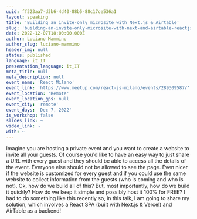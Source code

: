 ```yaml
---
uuid: ff323aa7-d3b6-4d40-88b5-88c17ce536a1
layout: speaking
title: 'Building an invite-only microsite with Next.js & Airtable'
slug: 'building-an-invite-only-microsite-with-next-and-airtable-reactjs-milan'
date: 2022-12-07T18:00:00.000Z
author: Luciano Mammino
author_slug: luciano-mammino
header_img: null
status: published
language: it_IT
presentation_language: it_IT
meta_title: null
meta_description: null
event_name: 'React Milano'
event_link: 'https://www.meetup.com/react-js-milano/events/289309587/'
event_location: 'Remote'
event_location_gps: null
event_city: 'remote'
event_days: 'Dec 7, 2022'
is_workshop: false
slides_link: ~
video_link: ~
with: ~
---
```


Imagine you are hosting a private event and you want to create a website to invite all your guests. Of course you'd like to have an easy way to just share a URL with every guest and they should be able to access all the details of the event. Everyone else should not be allowed to see the page. Even nicer if the website is customized for every guest and if you could use the same website to collect information from the guests (who is coming and who is not). Ok, how do we build all of this? But, most importantly, how do we build it quickly? How do we keep it simple and possibly host it 100% for FREE? I had to do something like this recently so, in this talk, I am going to share my solution, which involves a React SPA (built with Next.js & Vercel) and AirTable as a backend!
